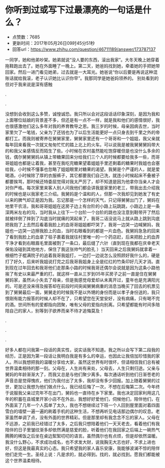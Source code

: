 # 你听到过或写下过最漂亮的一句话是什么？
- 点赞数：7685
- 更新时间：2017年05月26日09时45分51秒
- 回答url：https://www.zhihu.com/question/46711189/answer/173787137
<body>
 <p data-pid="WCFFhgkz">一同学，她和他弟吵架。她弟就说“没人要的东西，滚出我家”。大冬天晚上她穿着拖鞋跑出去了。她在外面睡了一晚上。第二天，她爸妈找到她，牵着她的手把她带回家。然后一进门看见她弟，过去就是一大耳光。她爸说“你以后要是再说这种混账话就给我滚，老子认识她比认识你早”。我那同学是她爸妈领养的。 别处看到的但对于我来说是深有感触</p>
 <p data-pid="LTzmfgDu">.</p>
 <p data-pid="rROXVAES">.</p>
 <p data-pid="1T3hvP5W">没想到会收到这么多赞，诚惶诚恐。我只所以会对这段话话印象深刻，是因为我和上面哪位姑娘的背景差不多，但还是有一点不一样，就是我和他们的感情很好，我也很感激他们这么多年对我的养育教导之恩。我三岁的时候，母亲因病去世，当时家里欠了一笔钱，父亲为了还钱也为了以后生活能更好一点只身去到千里之外的帝都打工。而我则被寄养在舅舅家里，舅舅家里还有一个哥哥和一个姐姐，我父亲就每年回来看我一次就又匆匆忙忙的踏上北上的火车。可以说我是被我舅舅舅妈带大的和我父亲感情反而陌生了些。小时候在农村虽然能吃饱穿暖但是也没什么多余的钱，偶尔舅舅舅妈从镇上带糖果回来分给我们三个人的时候都要给我多一些，而哥哥姐姐也都是让着我，甚至在我吃完糖果望着姐姐手里还剩着的糖果时我姐也会塞给我，小时候不懂事也忽略了姐姐眼里对糖果的渴望。我舅是个严谨的人，就是爱喝酒，小时候除了厚的衣服裤子，其它都要我们自己洗，就连小时候起床不叠被子都要挨骂，那时候还特委屈觉得对我太严厉了，却不知道是因为他拿你当亲人才会对你严格。每次家里来客人别人问我他们都会讲我是家里的老三，带我出去介绍我的时候也是以我家老三介绍。我舅妈是个温和的人，但那一次我却见到她发了有史以来的脾气却正是因为我。忘记那是一个怎样的天气，只记得舅舅出门了，舅妈在地里干农活，我和哥哥姐姐在这房子边上有台阶的小路上玩跳跳，小路边上是一条深两米左右的沟，当时我从上往下一个台阶一个台阶的跳也没注意到鞋带开了然后就被绊倒了摔到了沟底当时就痛的哭起来了，我哥二话没说马上就从路上跳到沟底把我抱了上去然后看着我脸上的血哥哥姐姐都吓哭了，我哥一边哭一边喊舅妈，我姐也一边哭一边擦我脸上的血，当时右眼看到的都是一片血色。我舅妈急急的回来了看到我脸上的血拿了毯子裹着我就往村里唯一的一个药店赶，后来把脸上的血弄干净才看到右眼眉毛里面被割了一条口，最后缝了六针（直到现在我都在庆幸老天保佑没碰到其他地方，保住了我这张帅气的脸孔 ）当天回来之后我舅妈就拿着一根细竹子棍满院子的追着我哥我姐打，一边打一边说怎么没照顾好我什么的，硬是打了好久，后来听我姐说打完之后我哥我姐身上全是红红的竹条印好几天才消。直到现在过年回去和我哥他们走那条小路的时候我哥还偶尔会说就是因为这条小路他挨了有史以来最严重的打。就这样一直从三岁到05年买房子之前一直是住在舅舅舅妈家，虽然从小失去了母亲，但是我感觉母爱却从未离开过，童年也是充满阳光的。可是还没来得及报答却在前段时间突闻舅舅病重的消息当晚买了回去的机票见到了舅舅最后一面，舅舅走的时候我不是以外甥的身份而是以孝子身份送的，我只恨刚有能力报答的时候人却不在了，只希望您在天堂安好，没有病痛，只有喝不完的酒。世间所有的爱都指向团聚，唯有父母的爱指向别离。只希望都能有时间多陪陪自己的家人，别等到子欲养而亲不待才追悔莫及！</p>
 <p data-pid="RWYLcnnY">.</p>
 <p data-pid="gCO4zRHT">.</p>
 <p data-pid="vgrFpCWJ">.</p>
 <p data-pid="SK014-eW">好多人都在问我第一段话的真实性，说实话我不知道。我之所以会写下第二段我的经历，正是因为第一段话让我明白我是有多么的幸运，也因此让我倍加珍惜我的家人。所以我想把我的温暖分享给大家，虽然这世界有时很坏，但请相信我们总有被世界温柔相待的那一刻。父母在，人生尚有来处，父母去，人生只剩归途。父亲与舅妈的年龄渐渐大了，而我又总是与他们聚少离多。每次通话听到他们日渐苍老的声音总是觉得愧疚，他们为我付出了太多，我却没有多少回报。加上随着舅舅的过世，更加让我想为他们做点什么，我已经后悔了一次，不想在后悔第二次。今年终于说服我父亲过完年不在出门，舅妈也一直待在乡下家里。我也决定回家利用这几年的积蓄在县城里开家小店不在外出，我想好好爱他们，伺候他们，陪伴他们，在外面呆了几年一个人孤单了太久，我也不想继续过下班一个人回到屋里面对着四面雪白的墙壁一遍一遍的刷着手机的这种生活，不想再听见电话那边偶尔的叹息。老家虽然单调了点，没有外面的世界精彩。但是那里却有我念念不忘的家人。父母在不远游，之前我已经错过了太多，之后我只想陪着他们一天天老去，看着他们有我陪伴的日子里皱纹渐多却依然满是慈爱的脸，听着他们在我回家之后端上一碗热气腾腾的稀饭之后坐在桌边絮絮叨叨的语言。虽然偶尔也有点烦，但是却依然温暖。我没什么野心，不求成功成名，也不求发大财，说我胸无大志也好，不求上进也好，但这是我最真实的心态。我只希望我的家人喜乐安康，我能够波澜不惊的陪伴他们走完一生。圣经上说：凡是求的，就必得到。找的，就必找到。愿我们都能被这个世界温柔相待。</p>
</body>